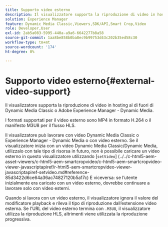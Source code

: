 ```yaml
---
title: Supporto video esterno
description: Il visualizzatore supporta la riproduzione di video in hosting al di fuori di Dynamic Media Classic o Adobe Experience Manager - Dynamic Media.
solution: Experience Manager
feature: Dynamic Media Classic,Viewers,SDK/API,Smart Crop,Video
role: Developer,User
exl-id: 2ab5a083-5995-440a-a9a6-6642277b8a58
source-git-commit: 1aa8be858b0ba8ec9b99753d43c202b35ed58c30
workflow-type: tm+mt
source-wordcount: '174'
ht-degree: 0%

---
```


# Supporto video esterno{#external-video-support}

Il visualizzatore supporta la riproduzione di video in hosting al di fuori di Dynamic Media Classic o Adobe Experience Manager - Dynamic Media.

I formati supportati per il video esterno sono MP4 in formato H.264 o il manifesto M3U8 per il flusso HLS.

Il visualizzatore può lavorare con video Dynamic Media Classic o Experience Manager - Dynamic Media o con video esterno. Se il visualizzatore inizia con un video Dynamic Media Classic/Dynamic Media, utilizzalo con tale tipo di risorsa in futuro, non è possibile caricare un video esterno in questo visualizzatore utilizzando [`setVideo`]
(../../c-html5-aem-asset-viewers/c-html5-aem-smartcropvideo/c-html5-aem-smartcropvideo-viewer-javascriptapiref/r-html5-aem-smartcropvideo-viewer-javascriptapiref-setvideo.md#reference-85d3422d6ce64a36ac74827120b5a17c) E viceversa: se l’utente inizialmente era caricato con un video esterno, dovrebbe continuare a lavorare solo con video esterni.

Quando si lavora con un video esterno, il visualizzatore ignora il valore del modificatore playback e rileva il tipo di riproduzione dall’estensione video esterna. Se l&#39;URL del video esterno termina con `.M3U8`, il visualizzatore utilizza la riproduzione HLS, altrimenti viene utilizzata la riproduzione progressiva.
